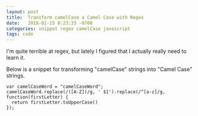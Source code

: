 ```yaml
---
layout: post
title:  Transform camelCase a Camel Case with Regex
date:   2018-01-15 8:23:33 -0700
categories: snippet regex camelCase javascript
tags: code
---
```


I'm quite terrible at regex, but lately I figured that I actually really need to learn it.

Below is a snippet for transforming "camelCase" strings into "Camel Case" strings.

```
var camelCaseWord = "camelCaseWord";
camelCaseWord.replace(/([A-Z])/g, ' $1').replace(/^[a-z]/g, function(firstLetter) {
  return firstLetter.toUpperCase()
});
```
